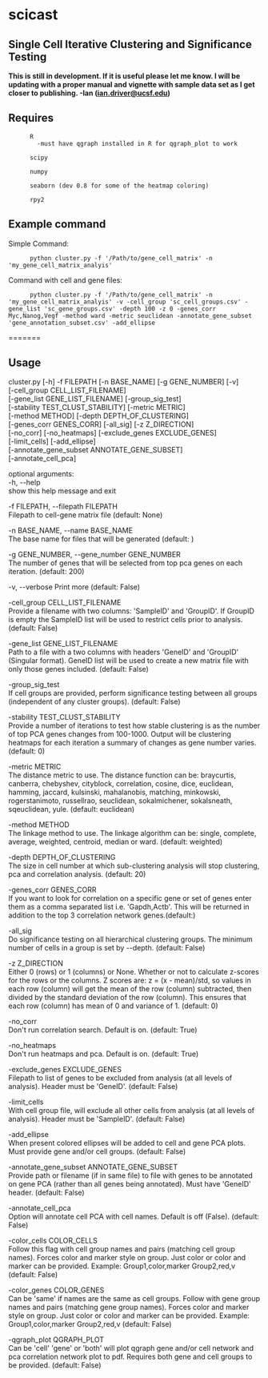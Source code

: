 # scicast
Single Cell Iterative Clustering and Significance Testing
------
**This is still in development. If it is useful please let me know.  I will be updating with a proper manual and vignette with sample data set as I get closer to publishing. -Ian (ian.driver@ucsf.edu)**

Requires
--------
          R
            -must have qgraph installed in R for qgraph_plot to work

          scipy

          numpy

          seaborn (dev 0.8 for some of the heatmap coloring)

          rpy2

  Example command
--------------
Simple Command:

          python cluster.py -f '/Path/to/gene_cell_matrix' -n 'my_gene_cell_matrix_analyis'

Command with cell and gene files:

          python cluster.py -f '/Path/to/gene_cell_matrix' -n 'my_gene_cell_matrix_analyis' -v -cell_group 'sc_cell_groups.csv' -gene_list 'sc_gene_groups.csv' -depth 100 -z 0 -genes_corr Myc,Nanog,Vegf -method ward -metric seuclidean -annotate_gene_subset 'gene_annotation_subset.csv' -add_ellipse

=======

Usage
-------
cluster.py [-h] -f FILEPATH [-n BASE_NAME] [-g GENE_NUMBER] [-v]                       
                  [-cell_group CELL_LIST_FILENAME]                                                  
                  [-gene_list GENE_LIST_FILENAME] [-group_sig_test]                                     
                  [-stability TEST_CLUST_STABILITY] [-metric METRIC]                                      
                  [-method METHOD] [-depth DEPTH_OF_CLUSTERING]                                     
                  [-genes_corr GENES_CORR] [-all_sig] [-z Z_DIRECTION]                              
                  [-no_corr] [-no_heatmaps] [-exclude_genes EXCLUDE_GENES]                                
                  [-limit_cells] [-add_ellipse]                                                         
                  [-annotate_gene_subset ANNOTATE_GENE_SUBSET]                                            
                  [-annotate_cell_pca]                                                         

optional arguments:                                                                       
  -h, --help                                                                    
                        show this help message and exit                         

  -f FILEPATH, --filepath FILEPATH                                              
                        Filepath to cell-gene matrix file (default: None)                                                   

  -n BASE_NAME, --name BASE_NAME                                                
                        The base name for files that will be generated
                        (default: )                                             

  -g GENE_NUMBER, --gene_number GENE_NUMBER                                     
                        The number of genes that will be selected from top pca
                        genes on each iteration. (default: 200)                 

  -v, --verbose         Print more (default: False)                             

  -cell_group CELL_LIST_FILENAME                                                
                        Provide a filename with two columns: 'SampleID' and
                        'GroupID'. If GroupID is empty the SampleID list will
                        be used to restrict cells prior to analysis. (default:
                        False)                                                  

  -gene_list GENE_LIST_FILENAME                                                 
                        Path to a file with a two columns with headers
                        'GeneID' and 'GroupID' (Singular format). GeneID list
                        will be used to create a new matrix file with only
                        those genes included. (default: False)                  

  -group_sig_test                                                               
                        If cell groups are provided, perform significance
                        testing between all groups (independent of any cluster
                        groups). (default: False)                               

  -stability TEST_CLUST_STABILITY                                               
                        Provide a number of iterations to test how stable
                        clustering is as the number of top PCA genes changes
                        from 100-1000. Output will be clustering heatmaps for
                        each iteration a summary of changes as gene number
                        varies. (default: 0)                                    

  -metric METRIC                                                                
                        The distance metric to use. The distance function can
                        be: braycurtis, canberra, chebyshev, cityblock,
                        correlation, cosine, dice, euclidean, hamming,
                        jaccard, kulsinski, mahalanobis, matching, minkowski,
                        rogerstanimoto, russellrao, seuclidean, sokalmichener,
                        sokalsneath, sqeuclidean, yule. (default: euclidean)    

  -method METHOD                                                                
                        The linkage method to use. The linkage algorithm can
                        be: single, complete, average, weighted, centroid,
                        median or ward. (default: weighted)                     

  -depth DEPTH_OF_CLUSTERING                                                    
                        The size in cell number at which sub-clustering
                        analysis will stop clustering, pca and correlation
                        analysis. (default: 20)                                 

  -genes_corr GENES_CORR                                                        
                        If you want to look for correlation on a specific gene
                        or set of genes enter them as a comma separated list
                        i.e. 'Gapdh,Actb'. This will be returned in addition to the top 3 correlation network genes.(default:)          

  -all_sig                                                                      
                        Do significance testing on all hierarchical clustering
                        groups. The minimum number of cells in a group is set
                        by --depth. (default: False)                            

  -z Z_DIRECTION                                                                
                        Either 0 (rows) or 1 (columns) or None. Whether or not
                        to calculate z-scores for the rows or the columns. Z
                        scores are: z = (x - mean)/std, so values in each row
                        (column) will get the mean of the row (column)
                        subtracted, then divided by the standard deviation of
                        the row (column). This ensures that each row (column)
                        has mean of 0 and variance of 1. (default: 0)           

  -no_corr                                                                      
                        Don't run correlation search. Default is on. (default:
                        True)                                                   

  -no_heatmaps                                                                  
                        Don't run heatmaps and pca. Default is on. (default:
                        True)                                                   

  -exclude_genes EXCLUDE_GENES                                                  
                        Filepath to list of genes to be excluded from analysis
                        (at all levels of analysis). Header must be 'GeneID'.
                        (default: False)                                        

  -limit_cells                                                                  
                        With cell group file, will exclude all other cells
                        from analysis (at all levels of analysis). Header must
                        be 'SampleID'. (default: False)                         

  -add_ellipse                                                                  
                        When present colored ellipses will be added to cell
                        and gene PCA plots. Must provide gene and/or cell
                        groups. (default: False)                                

  -annotate_gene_subset ANNOTATE_GENE_SUBSET                                    
                        Provide path or filename (if in same file) to file
                        with genes to be annotated on gene PCA (rather than all genes being annotated). Must have 'GeneID' header. (default: False)                                        

  -annotate_cell_pca                                                            
                        Option will annotate cell PCA with cell names. Default
                        is off (False). (default: False)                        

  -color_cells COLOR_CELLS                                                      
                        Follow this flag with cell group names and pairs                        (matching cell group names). Forces color and marker style on group. Just color or color and marker can be provided. Example: Group1,color,marker Group2,red,v (default: False)                                        

  -color_genes COLOR_GENES                                                      
                        Can be 'same' if names are the same as cell groups.
                        Follow with gene group names and pairs (matching gene
                        group names). Forces color and marker style on group.
                        Just color or color and marker can be provided.
                        Example: Group1,color,marker Group2,red,v (default:
                        False)                                                  

  -qgraph_plot QGRAPH_PLOT                                                      
                        Can be 'cell' 'gene' or 'both' will plot qgraph gene
                        and/or cell network and pca correlation network plot
                        to pdf. Requires both gene and cell groups to be
                        provided. (default: False)
